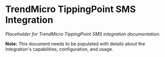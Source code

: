 # TrendMicro TippingPoint SMS Integration

*Placeholder for TrendMicro TippingPoint SMS integration documentation.*

**Note:** This document needs to be populated with details about the integration's capabilities, configuration, and usage.
